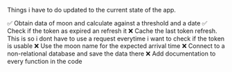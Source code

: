 Things i have to do updated to the current state of the app.

✅ Obtain data of moon and calculate against a threshold and a date
✅ Check if the token as expired an refresh it
❌ Cache the last token refresh. This is so i dont have to use a request everytime i want to check if the token is usable
❌ Use the moon name for the expected arrival time
❌ Connect to a non-relational database and save the data there
❌ Add documentation to every function in the code


